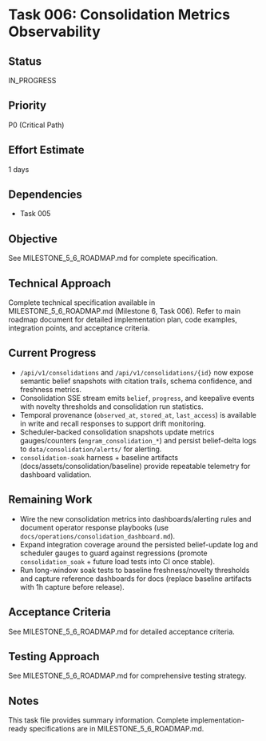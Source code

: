 # Task 006: Consolidation Metrics Observability

## Status
IN_PROGRESS

## Priority
P0 (Critical Path)

## Effort Estimate
1 days

## Dependencies
- Task 005

## Objective
See MILESTONE_5_6_ROADMAP.md for complete specification.

## Technical Approach
Complete technical specification available in MILESTONE_5_6_ROADMAP.md (Milestone 6, Task 006).
Refer to main roadmap document for detailed implementation plan, code examples, integration points, and acceptance criteria.

## Current Progress
- `/api/v1/consolidations` and `/api/v1/consolidations/{id}` now expose semantic belief snapshots with citation trails, schema confidence, and freshness metrics.
- Consolidation SSE stream emits `belief`, `progress`, and keepalive events with novelty thresholds and consolidation run statistics.
- Temporal provenance (`observed_at`, `stored_at`, `last_access`) is available in write and recall responses to support drift monitoring.
- Scheduler-backed consolidation snapshots update metrics gauges/counters (`engram_consolidation_*`) and persist belief-delta logs to `data/consolidation/alerts/` for alerting.
- `consolidation-soak` harness + baseline artifacts (docs/assets/consolidation/baseline) provide repeatable telemetry for dashboard validation.

## Remaining Work
- Wire the new consolidation metrics into dashboards/alerting rules and document operator response playbooks (use `docs/operations/consolidation_dashboard.md`).
- Expand integration coverage around the persisted belief-update log and scheduler gauges to guard against regressions (promote `consolidation_soak` + future load tests into CI once stable).
- Run long-window soak tests to baseline freshness/novelty thresholds and capture reference dashboards for docs (replace baseline artifacts with 1h capture before release).

## Acceptance Criteria
See MILESTONE_5_6_ROADMAP.md for detailed acceptance criteria.

## Testing Approach
See MILESTONE_5_6_ROADMAP.md for comprehensive testing strategy.

## Notes
This task file provides summary information. Complete implementation-ready specifications are in MILESTONE_5_6_ROADMAP.md.
